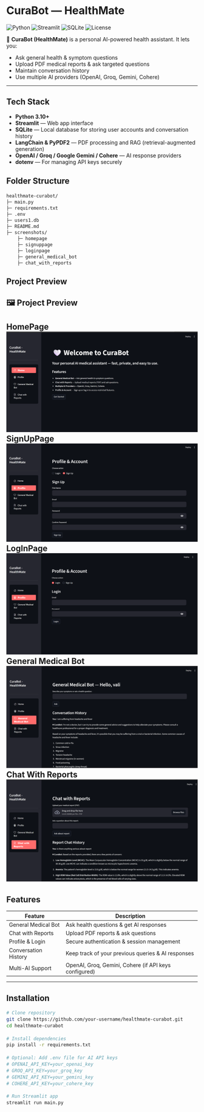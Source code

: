 # CuraBot — HealthMate

![Python](https://img.shields.io/badge/Python-3.10+-blue.svg) ![Streamlit](https://img.shields.io/badge/Streamlit-1.29.0-orange.svg) ![SQLite](https://img.shields.io/badge/SQLite-3.41.2-lightgrey.svg) ![License](https://img.shields.io/badge/License-MIT-green.svg) 

🤖 **CuraBot (HealthMate)** is a personal AI-powered health assistant. It lets you:

- Ask general health & symptom questions  
- Upload PDF medical reports & ask targeted questions  
- Maintain conversation history  
- Use multiple AI providers (OpenAI, Groq, Gemini, Cohere)  

---
## Tech Stack

- **Python 3.10+**  
- **Streamlit** — Web app interface  
- **SQLite** — Local database for storing user accounts and conversation history  
- **LangChain & PyPDF2** — PDF processing and RAG (retrieval-augmented generation)  
- **OpenAI / Groq / Google Gemini / Cohere** — AI response providers  
- **dotenv** — For managing API keys securely 

## Folder Structure
```
healthmate-curabot/
├─ main.py
├─ requirements.txt
├─ .env
├─ users1.db
├─ README.md
├─ screenshots/
    ├─ homepage
    ├─ signuppage
    ├─ loginpage
    ├─ general_medical_bot
    ├─ chat_with_reports
```
## Project Preview

## 🖼️ Project Preview

HomePage<br>
![CuraBot Homepage](https://github.com/ValiShaik03/CuraBot/blob/d417bea099f5fc0050eb9a6fd2659523b928fc86/screenshots/home.png) <br>
SignUpPage
![CuraBot signuppage](https://github.com/ValiShaik03/CuraBot/blob/d417bea099f5fc0050eb9a6fd2659523b928fc86/screenshots/signup.png)<br>
LogInPage
![CuraBot_loginpage](https://github.com/ValiShaik03/CuraBot/blob/d417bea099f5fc0050eb9a6fd2659523b928fc86/screenshots/login.png)<br>
General Medical Bot
![CuraBot_general_medical_bot](https://github.com/ValiShaik03/CuraBot/blob/d417bea099f5fc0050eb9a6fd2659523b928fc86/screenshots/general_medical_bot.png)<br>
Chat With Reports
![CuraBot_chat_with_reports](https://github.com/ValiShaik03/CuraBot/blob/d417bea099f5fc0050eb9a6fd2659523b928fc86/screenshots/chat_with_reports.png)
---

## Features

| Feature | Description |
|---------|-------------|
| General Medical Bot | Ask health questions & get AI responses |
| Chat with Reports | Upload PDF reports & ask questions |
| Profile & Login | Secure authentication & session management |
| Conversation History | Keep track of your previous queries & AI responses |
| Multi-AI Support | OpenAI, Groq, Gemini, Cohere (if API keys configured) |

---

## Installation

```bash
# Clone repository
git clone https://github.com/your-username/healthmate-curabot.git
cd healthmate-curabot

# Install dependencies
pip install -r requirements.txt

# Optional: Add .env file for AI API keys
# OPENAI_API_KEY=your_openai_key
# GROQ_API_KEY=your_groq_key
# GEMINI_API_KEY=your_gemini_key
# COHERE_API_KEY=your_cohere_key

# Run Streamlit app
streamlit run main.py
